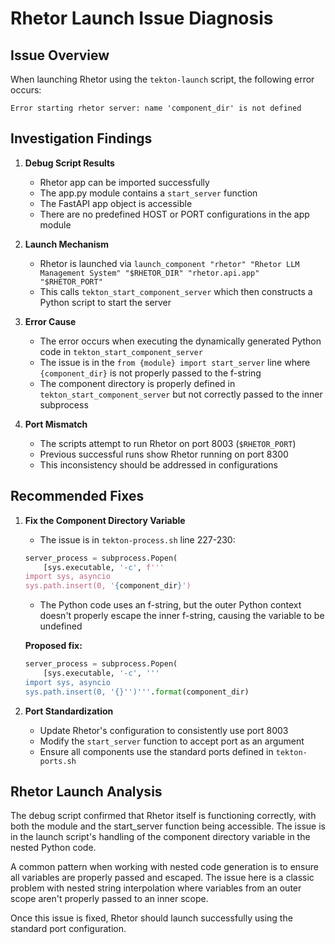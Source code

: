 # Rhetor Launch Issue Diagnosis

## Issue Overview

When launching Rhetor using the `tekton-launch` script, the following error occurs:
```
Error starting rhetor server: name 'component_dir' is not defined
```

## Investigation Findings

1. **Debug Script Results**
   - Rhetor app can be imported successfully
   - The app.py module contains a `start_server` function
   - The FastAPI app object is accessible
   - There are no predefined HOST or PORT configurations in the app module

2. **Launch Mechanism**
   - Rhetor is launched via `launch_component "rhetor" "Rhetor LLM Management System" "$RHETOR_DIR" "rhetor.api.app" "$RHETOR_PORT"`
   - This calls `tekton_start_component_server` which then constructs a Python script to start the server

3. **Error Cause**
   - The error occurs when executing the dynamically generated Python code in `tekton_start_component_server`
   - The issue is in the `from {module} import start_server` line where `{component_dir}` is not properly passed to the f-string
   - The component directory is properly defined in `tekton_start_component_server` but not correctly passed to the inner subprocess

4. **Port Mismatch**
   - The scripts attempt to run Rhetor on port 8003 (`$RHETOR_PORT`)
   - Previous successful runs show Rhetor running on port 8300
   - This inconsistency should be addressed in configurations

## Recommended Fixes

1. **Fix the Component Directory Variable**
   - The issue is in `tekton-process.sh` line 227-230:
   ```python
   server_process = subprocess.Popen(
       [sys.executable, '-c', f'''
   import sys, asyncio
   sys.path.insert(0, '{component_dir}')
   ```
   - The Python code uses an f-string, but the outer Python context doesn't properly escape the inner f-string, causing the variable to be undefined

   **Proposed fix:**
   ```python
   server_process = subprocess.Popen(
       [sys.executable, '-c', '''
   import sys, asyncio
   sys.path.insert(0, '{}'')'''.format(component_dir)
   ```

2. **Port Standardization**
   - Update Rhetor's configuration to consistently use port 8003
   - Modify the `start_server` function to accept port as an argument
   - Ensure all components use the standard ports defined in `tekton-ports.sh`

## Rhetor Launch Analysis

The debug script confirmed that Rhetor itself is functioning correctly, with both the module and the start_server function being accessible. The issue is in the launch script's handling of the component directory variable in the nested Python code.

A common pattern when working with nested code generation is to ensure all variables are properly passed and escaped. The issue here is a classic problem with nested string interpolation where variables from an outer scope aren't properly passed to an inner scope.

Once this issue is fixed, Rhetor should launch successfully using the standard port configuration.